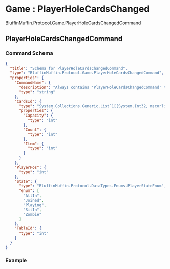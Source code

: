 # Game : PlayerHoleCardsChanged

BluffinMuffin.Protocol.Game.PlayerHoleCardsChangedCommand

## PlayerHoleCardsChangedCommand

### Command Schema

```json
{
  "title": "Schema for PlayerHoleCardsChangedCommand",
  "type": "BluffinMuffin.Protocol.Game.PlayerHoleCardsChangedCommand",
  "properties": {
    "CommandName": {
      "description": "Always contains 'PlayerHoleCardsChangedCommand' to distinguish the command from others.",
      "type": "string"
    },
    "CardsId": {
      "type": "System.Collections.Generic.List`1[[System.Int32, mscorlib, Version=4.0.0.0, Culture=neutral, PublicKeyToken=b77a5c561934e089]]",
      "properties": {
        "Capacity": {
          "type": "int"
        },
        "Count": {
          "type": "int"
        },
        "Item": {
          "type": "int"
        }
      }
    },
    "PlayerPos": {
      "type": "int"
    },
    "State": {
      "type": "BluffinMuffin.Protocol.DataTypes.Enums.PlayerStateEnum",
      "enum": [
        "AllIn",
        "Joined",
        "Playing",
        "SitIn",
        "Zombie"
      ]
    },
    "TableId": {
      "type": "int"
    }
  }
}
```

### Example

